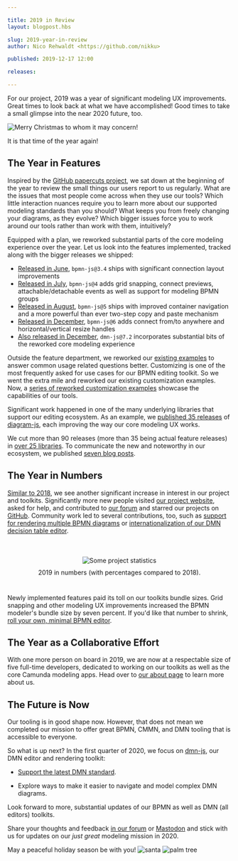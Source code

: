 ```yaml
---

title: 2019 in Review
layout: blogpost.hbs

slug: 2019-year-in-review
author: Nico Rehwaldt <https://github.com/nikku>

published: 2019-12-17 12:00

releases:

---
```



<p class="introduction">
  For our project, 2019 was a year of significant modeling UX improvements. Great times to look back at what we have accomplished! Good times to take a small glimpse into the near 2020 future, too.
</p>

<!-- continue -->


<div class="figure condensed-size">
  <img src="{{ assets }}/attachments/blog/2018/014-christmas-tree.gif" alt="Merry Christmas to whom it may concern!" style="border-color: #489d1273">
  <p class="caption">
    It is that time of the year again!
  </p>
</div>


## The Year in Features

Inspired by the [GitHub papercuts project](https://github.blog/2018-08-28-announcing-paper-cuts/), we sat down at the beginning of the year to review the small things our users report to us regularly. What are the issues that most people come across when they use our tools? Which little interaction nuances require you to learn more about our supported modeling standards than you should? What keeps you from freely changing your diagrams, as they evolve? Which bigger issues force you to work around our tools rather than work with them, intuitively?

Equipped with a plan, we reworked substantial parts of the core modeling experience over the year. Let us look into the features implemented, tracked along with the bigger releases we shipped:

* [Released in June](./2019-bpmn-js-3-4-0.html), `bpmn-js@3.4` ships with significant connection layout improvements
* [Released in July](./2019-bpmn-js-4-0-0.html), `bpmn-js@4` adds grid snapping, connect previews, attachable/detachable events as well as support for modeling BPMN groups
* [Released in August](./2019-bpmn-js-5-0-0.html), `bpmn-js@5` ships with improved container navigation and a more powerful than ever two-step copy and paste mechanism
* [Released in December](./2019-bpmn-js-6-dmn-js-7-2.html), `bpmn-js@6` adds connect from/to anywhere and horizontal/vertical resize handles
* [Also released in December](./2019-bpmn-js-6-dmn-js-7-2.html), `dmn-js@7.2` incorporates substantial bits of the reworked core modeling experience

Outside the feature department, we reworked our [existing examples](https://github.com/bpmn-io/bpmn-js-examples) to answer common usage related questions better. Customizing is one of the most frequently asked for use cases for our BPMN editing toolkit. So we went the extra mile and reworked our existing customization examples. Now, a [series of reworked customization examples](https://github.com/bpmn-io/bpmn-js-examples/tree/main/custom-elements) showcase the capabilities of our tools.

Significant work happened in one of the many underlying libraries that support our editing ecosystem. As an example, we [published 35 releases](https://www.npmjs.com/package/diagram-js?activeTab=versions) of [diagram-js](https://github.com/bpmn-io/diagram-js/blob/develop/CHANGELOG.md), each improving the way our core modeling UX works.

We cut more than 90 releases (more than 35 being actual feature releases) in [over 25 libraries](https://github.com/bpmn-io). To communicate the new and noteworthy in our ecosystem, we published [seven blog posts](https://bpmn.io/blog/).


## The Year in Numbers

[Similar to 2018](./2018-year-in-review.html), we see another significant increase in interest in our project and toolkits.
Significantly more new people visited [our project website](https://bpmn.io/), asked for help, and contributed to [our forum](https://forum.bpmn.io/) and starred our projects on [GitHub](https://github.com/bpmn-io). Community work led to several contributions, too, such as [support for rendering multiple BPMN diagrams](./2019-bpmn-js-3-4-0.html#multiple-bpmn-diagrams-support) or [internationalization of our DMN decision table editor](https://github.com/bpmn-io/dmn-js/issues/434).

<div class="figure no-border condensed-size" style="margin: 50px 0 40px 0; text-align: center">
  <img src="{{ assets }}/attachments/blog/2019/009-stats.png" alt="Some project statistics" >
  <p class="caption" style="margin-top: 10px">
    2019 in numbers (with percentages compared to 2018).
  </p>
</div>

Newly implemented features paid its toll on our toolkits bundle sizes. Grid snapping and other modeling UX improvements increased the BPMN modeler's bundle size by seven percent. If you'd like that number to shrink, [roll your own, minimal BPMN editor](https://github.com/bpmn-io/bpmn-js/pull/1252).


## The Year as a Collaborative Effort

With one more person on board in 2019, we are now at a respectable size of five full-time developers, dedicated to working on our toolkits as well as the core Camunda modeling apps. Head over to [our about page](https://bpmn.io/about/) to learn more about us.


## The Future is Now

Our tooling is in good shape now. However, that does not mean we completed our mission to offer great BPMN, CMMN, and DMN tooling that is accessible to everyone.

So what is up next? In the first quarter of 2020, we focus on [dmn-js](https://github.com/bpmn-io/dmn-js), our DMN editor and rendering toolkit:

* [Support the latest DMN standard](https://github.com/bpmn-io/dmn-js/issues/409).

* Explore ways to make it easier to navigate and model complex DMN diagrams.

Look forward to more, substantial updates of our BPMN as well as DMN (all editors) toolkits.

Share your thoughts and feedback [in our forum](https://forum.bpmn.io/) or [Mastodon](https://fosstodon.org/@bpmn_io) and stick with us for updates on our _just great_ modeling mission in 2020.

May a peaceful holiday season be with you! <img class="emoji" src="https://cdn.jsdelivr.net/gh/twitter/twemoji@14.0.2/assets/svg/1f385-1f3fe.svg" alt="santa" title="Ho!"> <img class="emoji" src="https://cdn.jsdelivr.net/gh/twitter/twemoji@14.0.2/assets/svg/1f334.svg" alt="palm tree" title="Yo!">
